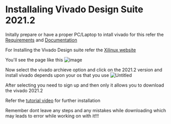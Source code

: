 # Installaling Vivado Design Suite 2021.2

Initally prepare or have a proper PC/Laptop to intall vivado for this refer the [Requirements](https://docs.amd.com/r/en-US/ug973-vivado-release-notes-install-license/Requirements-and-Setup) and [Documentation](https://docs.amd.com/r/en-US/ug973-vivado-release-notes-install-license/Requirements-and-Setup)

For Installing the Vivado Design suite refer the [Xilinux website](https://www.xilinx.com/support/download/index.html/content/xilinx/en/downloadNav/vivado-design-tools/2024-2.html)

You'll see the page like this ![image](https://github.com/user-attachments/assets/82ec2a5d-4300-42d6-a3d3-9c72b5d0f1d6)

Now select the vivado archieve option and click on the 2021.2 version and install vivado depends upon your os that you use ![Untitled](https://github.com/user-attachments/assets/c6fc8eb0-c688-4db8-b773-6bc868a7027c)

After selecting you need to sign up and then only it allows you to download the vivado 2021.2 

Refer the [tutorial video](https://www.youtube.com/watch?v=fBFn32Al0yw) for further installation 

Remember dont leave any steps and any mistakes while downloading which may leads to error while working on with it!!!
